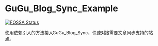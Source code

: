 # GuGu_Blog_Sync_Example

[![FOSSA Status](https://app.fossa.com/api/projects/git%2Bgithub.com%2FMinMinGuGu%2FGuGu_Blog_Sync_Example.svg?type=shield)](https://app.fossa.com/projects/git%2Bgithub.com%2FMinMinGuGu%2FGuGu_Blog_Sync_Example?ref=badge_shield)

使用依赖引入的方法接入GuGu_Blog_Sync，快速对接需要文章同步支持的站点。
